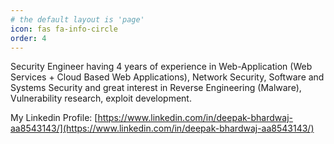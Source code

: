```yaml
---
# the default layout is 'page'
icon: fas fa-info-circle
order: 4
---
```


Security Engineer having 4 years of experience in Web-Application (Web Services + Cloud Based Web Applications), Network Security, Software and Systems Security and great interest in Reverse Engineering (Malware), Vulnerability research, exploit development.

My Linkedin Profile: [https://www.linkedin.com/in/deepak-bhardwaj-aa8543143/](https://www.linkedin.com/in/deepak-bhardwaj-aa8543143/)

